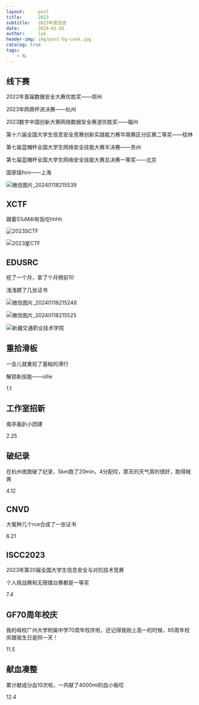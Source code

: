 ```yaml
---
layout:     post
title:      2023
subtitle:   2023年度总结
date:       2024-01-01
author:     lyk
header-img: img/post-bg-cook.jpg
catalog: true
tags:
    - 私
---
```


## 线下赛

2022年首届数据安全大赛优胜奖——郑州

2023年网鼎杯进决赛——杭州

2023数字中国创新大赛网络数据安全赛道优胜奖——福州

第十六届全国大学生信息安全竞赛创新实践能力赛华南赛区分区赛二等奖——桂林

第七届蓝帽杯全国大学生网络安全技能大赛半决赛——贵州

第七届蓝帽杯全国大学生网络安全技能大赛总决赛一等奖——北京

国家级hvv——上海

![微信图片_20240118215539](img/微信图片_20240118215539.jpg)

## XCTF

跟着S1uM4i有饭吃hhhh

![2023SCTF](img/2023SCTF.jpg)

![2023星CTF](img/2023星CTF.jpg)

## EDUSRC

挖了一个月，拿了个月榜前10

浅浅嫖了几张证书

![微信图片_20240118215248](img/微信图片_20240118215248.jpg)

![微信图片_20240118215525](img/微信图片_20240118215525.jpg)

![新疆交通职业技术学院](img/新疆交通职业技术学院.png)

## 重拾滑板

一会儿就重拾了基础的滑行

解锁新技能——ollie

1.1

## 工作室招新

南亭轰趴小团建

2.25

## 破纪录

在杭州夜跑破了纪录，5km跑了20min，4分配哎，那天的天气真的很好，跑得贼爽

4.12

## CNVD

大冤种几个rce合成了一张证书

6.21

## ISCC2023

2023年第20届全国大学生信息安全与对抗技术竞赛

个人挑战赛和无限擂台赛都是一等奖

7.4

## GF70周年校庆

我的母校广州大学附属中学70周年校庆啦，还记得我刚上高一的时候，65周年校庆跟我生日是同一天！

11.5

## 献血凑整

累计献成分血10次啦，一共献了4000ml的血小板哎

12.4

